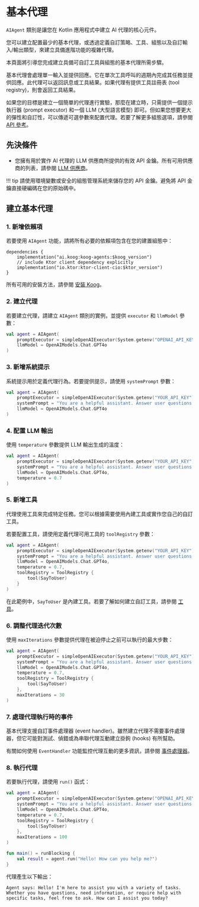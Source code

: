 # 基本代理

`AIAgent` 類別是讓您在 Kotlin 應用程式中建立 AI 代理的核心元件。

您可以建立配置最少的基本代理，或透過定義自訂策略、工具、組態以及自訂輸入/輸出類型，來建立具備進階功能的複雜代理。

本頁面將引導您完成建立具備可自訂工具與組態的基本代理所需步驟。

基本代理會處理單一輸入並提供回應。它在單次工具呼叫的週期內完成其任務並提供回應。此代理可以返回訊息或工具結果。如果代理有提供工具註冊表 (tool registry)，則會返回工具結果。

如果您的目標是建立一個簡單的代理進行實驗，那麼在建立時，只需提供一個提示執行器 (prompt executor) 和一個 LLM (大型語言模型) 即可。但如果您想要更大的彈性和自訂性，可以傳遞可選參數來配置代理。若要了解更多組態選項，請參閱 [API 參考](https://api.koog.ai/agents/agents-core/ai.koog.agents.core.agent/-a-i-agent/-a-i-agent.html)。

## 先決條件

- 您擁有用於實作 AI 代理的 LLM 供應商所提供的有效 API 金鑰。所有可用供應商的列表，請參閱 [LLM 供應商](llm-providers.md)。

!!! tip
    請使用環境變數或安全的組態管理系統來儲存您的 API 金鑰。避免將 API 金鑰直接硬編碼在您的原始碼中。

## 建立基本代理

### 1. 新增依賴項

若要使用 `AIAgent` 功能，請將所有必要的依賴項包含在您的建置組態中：

```
dependencies {
    implementation("ai.koog:koog-agents:$koog_version")
    // include Ktor client dependency explicitly
    implementation("io.ktor:ktor-client-cio:$ktor_version")
}
```

所有可用的安裝方法，請參閱 [安裝 Koog](getting-started.md#install-koog)。

### 2. 建立代理

若要建立代理，請建立 `AIAgent` 類別的實例，並提供 `executor` 和 `llmModel` 參數：

<!--- INCLUDE
import ai.koog.agents.core.agent.AIAgent
import ai.koog.prompt.executor.clients.openai.OpenAIModels
import ai.koog.prompt.executor.llms.all.simpleOpenAIExecutor
-->
```kotlin
val agent = AIAgent(
    promptExecutor = simpleOpenAIExecutor(System.getenv("OPENAI_API_KEY")),
    llmModel = OpenAIModels.Chat.GPT4o
)
```
<!--- KNIT example-basic-01.kt -->

### 3. 新增系統提示

系統提示用於定義代理行為。若要提供提示，請使用 `systemPrompt` 參數：

<!--- INCLUDE
import ai.koog.agents.core.agent.AIAgent
import ai.koog.prompt.executor.clients.openai.OpenAIModels
import ai.koog.prompt.executor.llms.all.simpleOpenAIExecutor
-->
```kotlin
val agent = AIAgent(
    promptExecutor = simpleOpenAIExecutor(System.getenv("YOUR_API_KEY")),
    systemPrompt = "You are a helpful assistant. Answer user questions concisely.",
    llmModel = OpenAIModels.Chat.GPT4o
)
```
<!--- KNIT example-basic-02.kt -->

### 4. 配置 LLM 輸出

使用 `temperature` 參數提供 LLM 輸出生成的溫度：

<!--- INCLUDE
import ai.koog.agents.core.agent.AIAgent
import ai.koog.prompt.executor.clients.openai.OpenAIModels
import ai.koog.prompt.executor.llms.all.simpleOpenAIExecutor
-->
```kotlin
val agent = AIAgent(
    promptExecutor = simpleOpenAIExecutor(System.getenv("YOUR_API_KEY")),
    systemPrompt = "You are a helpful assistant. Answer user questions concisely.",
    llmModel = OpenAIModels.Chat.GPT4o,
    temperature = 0.7
)
```
<!--- KNIT example-basic-03.kt -->

### 5. 新增工具

代理使用工具來完成特定任務。您可以根據需要使用內建工具或實作您自己的自訂工具。

若要配置工具，請使用定義代理可用工具的 `toolRegistry` 參數：

<!--- INCLUDE
import ai.koog.agents.core.agent.AIAgent
import ai.koog.agents.core.tools.ToolRegistry
import ai.koog.agents.ext.tool.SayToUser
import ai.koog.prompt.executor.clients.openai.OpenAIModels
import ai.koog.prompt.executor.llms.all.simpleOpenAIExecutor
-->
```kotlin
val agent = AIAgent(
    promptExecutor = simpleOpenAIExecutor(System.getenv("YOUR_API_KEY")),
    systemPrompt = "You are a helpful assistant. Answer user questions concisely.",
    llmModel = OpenAIModels.Chat.GPT4o,
    temperature = 0.7,
    toolRegistry = ToolRegistry {
        tool(SayToUser)
    }
)
```
<!--- KNIT example-basic-04.kt -->
在此範例中，`SayToUser` 是內建工具。若要了解如何建立自訂工具，請參閱 [工具](tools-overview.md)。

### 6. 調整代理迭代次數

使用 `maxIterations` 參數提供代理在被迫停止之前可以執行的最大步數：

<!--- INCLUDE
import ai.koog.agents.core.agent.AIAgent
import ai.koog.agents.core.tools.ToolRegistry
import ai.koog.agents.ext.tool.SayToUser
import ai.koog.prompt.executor.clients.openai.OpenAIModels
import ai.koog.prompt.executor.llms.all.simpleOpenAIExecutor
-->
```kotlin
val agent = AIAgent(
    promptExecutor = simpleOpenAIExecutor(System.getenv("YOUR_API_KEY")),
    systemPrompt = "You are a helpful assistant. Answer user questions concisely.",
    llmModel = OpenAIModels.Chat.GPT4o,
    temperature = 0.7,
    toolRegistry = ToolRegistry {
        tool(SayToUser)
    },
    maxIterations = 30
)
```
<!--- KNIT example-basic-05.kt -->

### 7. 處理代理執行時的事件

基本代理支援自訂事件處理器 (event handler)。雖然建立代理不需要事件處理器，但它可能對測試、偵錯或為串聯代理互動建立掛鉤 (hooks) 有所幫助。

有關如何使用 `EventHandler` 功能監控代理互動的更多資訊，請參閱 [事件處理器](agent-event-handlers.md)。

### 8. 執行代理

若要執行代理，請使用 `run()` 函式：

<!--- INCLUDE
import ai.koog.agents.core.agent.AIAgent
import ai.koog.agents.core.tools.ToolRegistry
import ai.koog.agents.ext.tool.SayToUser
import ai.koog.prompt.executor.clients.openai.OpenAIModels
import ai.koog.prompt.executor.llms.all.simpleOpenAIExecutor
import kotlinx.coroutines.runBlocking
-->
```kotlin
val agent = AIAgent(
    promptExecutor = simpleOpenAIExecutor(System.getenv("OPENAI_API_KEY")),
    systemPrompt = "You are a helpful assistant. Answer user questions concisely.",
    llmModel = OpenAIModels.Chat.GPT4o,
    temperature = 0.7,
    toolRegistry = ToolRegistry {
        tool(SayToUser)
    },
    maxIterations = 100
)

fun main() = runBlocking {
    val result = agent.run("Hello! How can you help me?")
}
```
<!--- KNIT example-basic-06.kt -->

代理產生以下輸出：

```
Agent says: Hello! I'm here to assist you with a variety of tasks. Whether you have questions, need information, or require help with specific tasks, feel free to ask. How can I assist you today?
```
